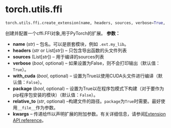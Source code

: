 # torch.utils.ffi
```python
torch.utils.ffi.create_extension(name, headers, sources, verbose=True, with_cuda=False, package=False, relative_to='.', **kwargs)
```
创建并配置一个cffi.FFI对象,用于PyTorch的扩展。
**参数：**
- **name** (*str*) – 包名。可以是嵌套模块，例如 `.ext.my_lib`。
- **headers** (*str* or List[*str*]) – 只包含导出函数的头文件列表
- **sources** (List[*str*]) – 用于编译的sources列表
- **verbose** (*bool*, optional) – 如果设置为False，则不会打印输出（默认值：`True`）。
- **with_cuda** (*bool*, optional) – 设置为True以使用CUDA头文件进行编译（默认值：`False`）。
- **package** (*bool*, optional) – 设置为True以在程序包模式下构建（对于要作为pip程序包安装的模块）（默认值：`False`）。
- **relative_to** (*str*, optional) –构建文件的路径。`package`为`True`时需要。最好使用`__file__`作为参数。
- **kwargs** – 传递给ffi以声明扩展的附加参数。有关详细信息，请参阅[Extension API reference](https://docs.python.org/3/distutils/apiref.html#distutils.core.Extension)。

